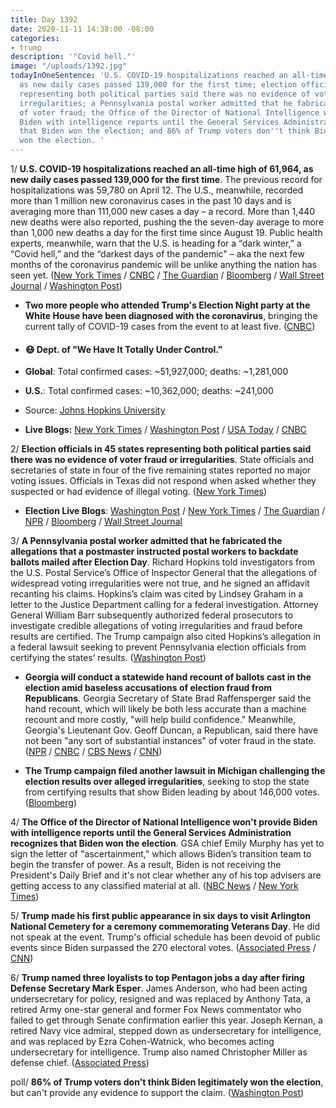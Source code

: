 ```yaml
---
title: Day 1392
date: 2020-11-11 14:38:00 -08:00
categories:
- trump
description: '"Covid hell."'
image: "/uploads/1392.jpg"
todayInOneSentence: 'U.S. COVID-19 hospitalizations reached an all-time high of 61,964,
  as new daily cases passed 139,000 for the first time; election officials in 45 states
  representing both political parties said there was no evidence of voter fraud or
  irregularities; a Pennsylvania postal worker admitted that he fabricated allegations
  of voter fraud; the Office of the Director of National Intelligence won''t provide
  Biden with intelligence reports until the General Services Administration recognizes
  that Biden won the election; and 86% of Trump voters don''t think Biden legitimately
  won the election. '
---
```


1/ **U.S. COVID-19 hospitalizations reached an all-time high of 61,964, as new daily cases passed 139,000 for the first time**. The previous record for hospitalizations was 59,780 on April 12. The U.S., meanwhile, recorded more than 1 million new coronavirus cases in the past 10 days and is averaging more than 111,000 new cases a day – a record. More than 1,440 new deaths were also reported, pushing the the seven-day average to more than 1,000 new deaths a day for the first time since August 19. Public health experts, meanwhile, warn that the U.S. is heading for a “dark winter,” a “Covid hell,” and the “darkest days of the pandemic" – aka the next few months of the coronavirus pandemic will be unlike anything the nation has seen yet. ([New York Times](https://www.nytimes.com/live/2020/11/10/world/covid-19-coronavirus-live-updates/us-hospitalizations-reach-a-record-high-as-medical-facilities-are-under-strain) / [CNBC](https://www.cnbc.com/2020/11/11/us-prepares-for-worst-four-months-of-the-pandemic-as-it-stares-down-the-darkest-days-yet.html) / [The Guardian](https://www.theguardian.com/us-news/2020/nov/11/us-covid-cases-deaths-record-texas) / [Bloomberg](https://www.bloomberg.com/news/articles/2020-11-11/this-covid-surge-is-america-s-longest-and-it-s-getting-longer?sref=MIBMEEoj) / [Wall Street Journal](https://www.wsj.com/articles/covid-19-surge-strains-hospitals-once-again-11605100312) / [Washington Post](https://www.washingtonpost.com/health/with-coronavirus-cases-spiking-nationwide-all-signs-point-to-a-harrowing-autumn/2020/11/10/d61fa050-238b-11eb-a688-5298ad5d580a_story.html))

* **Two more people who attended Trump's Election Night party at the White House have been diagnosed with the coronavirus**, bringing the current tally of COVID-19 cases from the event to at least five. ([CNBC](https://www.cnbc.com/2020/11/11/covid-19-new-coronavirus-case-from-trump-white-house-election-party.html))

* #### 😷 Dept. of "We Have It Totally Under Control."

* **Global**: Total confirmed cases: \~51,927,000; deaths: \~1,281,000

* **U.S.**: Total confirmed cases: \~10,362,000; deaths: \~241,000

* Source: [Johns Hopkins University](https://coronavirus.jhu.edu/map.html)

* **Live Blogs:** [New York Times](https://www.nytimes.com/live/2020/11/11/world/covid-19-coronavirus-live-updates?type=styln-live-updates&label=virus&index=0&action=click&module=Spotlight&pgtype=Homepage) / [Washington Post](https://www.washingtonpost.com/nation/2020/11/11/coronavirus-covid-live-updates-us/) / [USA Today](https://www.usatoday.com/story/news/health/2020/11/11/covid-news-cdc-mask-guidance-maryland-texas-disney/6242757002/) / [CNBC](https://www.cnbc.com/2020/11/11/coronavirus-live-updates.html)

2/ **Election officials in 45 states representing both political parties said there was no evidence of voter fraud or irregularities**. State officials and secretaries of state in four of the five remaining states reported no major voting issues. Officials in Texas did not respond when asked whether they suspected or had evidence of illegal voting. ([New York Times](https://www.nytimes.com/2020/11/10/us/politics/voting-fraud.html))

* **Election Live Blogs**: [Washington Post](https://www.washingtonpost.com/elections/2020/11/11/joe-biden-trump-election-live-updates/) / [New York Times](https://www.nytimes.com/live/2020/11/11/us/joe-biden-trump?action=click&module=Spotlight&pgtype=Homepage) / [The Guardian](https://www.theguardian.com/us-news/live/2020/nov/11/us-election-2020-joe-biden-donald-trump-kamala-harris-transition-supreme-court-obamacare-coronavirus-covid-live-updates) / [NPR](https://www.npr.org/sections/live-updates-2020-election-results) / [Bloomberg](https://www.bloomberg.com/news/articles/2020-11-11/recounts-unlikely-to-help-trump-overturn-loss-election-update?srnd=politics-vp) / [Wall Street Journal](https://www.wsj.com/livecoverage/latest-updates-biden-trump-election-2020)

3/ **A Pennsylvania postal worker admitted that he fabricated the allegations that a postmaster instructed postal workers to backdate ballots mailed after Election Day**. Richard Hopkins told investigators from the U.S. Postal Service’s Office of Inspector General that the allegations of widespread voting irregularities were not true, and he signed an affidavit recanting his claims. Hopkins’s claim was cited by Lindsey Graham in a letter to the Justice Department calling for a federal investigation. Attorney General William Barr subsequently authorized federal prosecutors to investigate credible allegations of voting irregularities and fraud before results are certified. The Trump campaign also cited Hopkins’s allegation in a federal lawsuit seeking to prevent Pennsylvania election officials from certifying the states’ results. ([Washington Post](https://www.washingtonpost.com/investigations/postal-worker-fabricated-ballot-pennsylvania/2020/11/10/99269a7c-2364-11eb-8599-406466ad1b8e_story.html))

* **Georgia will conduct a statewide hand recount of ballots cast in the election amid baseless accusations of election fraud from Republicans**. Georgia Secretary of State Brad Raffensperger said the hand recount, which will likely be both less accurate than a machine recount and more costly, "will help build confidence." Meanwhile, Georgia's Lieutenant Gov. Geoff Duncan, a Republican, said there have not been "any sort of substantial instances" of voter fraud in the state. ([NPR](https://www.npr.org/2020/11/11/933830340/georgia-will-conduct-a-hand-recount-amid-gops-baseless-fraud-claims) / [CNBC](https://www.cnbc.com/2020/11/11/presidential-election-georgia-announces-a-recount-as-biden-leads.html) / [CBS News](https://www.cbsnews.com/news/georgia-election-hand-recount-audit-presidential-race/) / [CNN](https://www.cnn.com/politics/live-news/election-results-and-news-11-10-20/h_1f9e821a460928718bc43bc382c47971))

* **The Trump campaign filed another lawsuit in Michigan challenging the election results over alleged irregularities**, seeking to stop the state from certifying results that show Biden leading by about 146,000 votes. ([Bloomberg](https://www.bloomberg.com/news/articles/2020-11-11/trump-campaign-sues-to-stop-michigan-from-certifying-election?sref=MIBMEEoj))

4/ **The Office of the Director of National Intelligence won't provide Biden with intelligence reports until the General Services Administration recognizes that Biden won the election**. GSA chief Emily Murphy has yet to sign the letter of "ascertainment," which allows Biden’s transition team to begin the transfer of power. As a result, Biden is not receiving the President's Daily Brief and it's not clear whether any of his top advisers are getting access to any classified material at all. ([NBC News](https://www.nbcnews.com/politics/national-security/biden-not-getting-intelligence-reports-because-trump-officials-won-t-n1247294) / [New York Times](https://www.nytimes.com/2020/11/09/us/politics/emily-murphy-trump-biden.html))

5/ **Trump made his first public appearance in six days to visit Arlington National Cemetery for a ceremony commemorating Veterans Day**. He did not speak at the event. Trump's official schedule has been devoid of public events since Biden surpassed the 270 electoral votes. ([Associated Press](https://apnews.com/article/donald-trump-emerge-on-veterans-day-290032c8f59767c1e15bca81b79a46ec) / [CNN](https://www.cnn.com/2020/11/11/politics/donald-trump-schedule-election/index.html))

6/ **Trump named three loyalists to top Pentagon jobs a day after firing Defense Secretary Mark Esper**. James Anderson, who had been acting undersecretary for policy, resigned and was replaced by Anthony Tata, a retired Army one-star general and former Fox News commentator who failed to get through Senate confirmation earlier this year. Joseph Kernan, a retired Navy vice admiral, stepped down as undersecretary for intelligence, and was replaced by Ezra Cohen-Watnick, who becomes acting undersecretary for intelligence. Trump also named Christopher Miller as defense chief. ([Associated Press](https://apnews.com/article/donald-trump-army-christopher-miller-mark-esper-james-anderson-95f848b7cdaba116b7c09787edb4c839))

poll/ **86% of Trump voters don't think Biden legitimately won the election**, but can't provide any evidence to support the claim. ([Washington Post](https://www.washingtonpost.com/politics/2020/11/11/more-than-8-in-10-trump-voters-think-bidens-win-is-not-legitimate/))